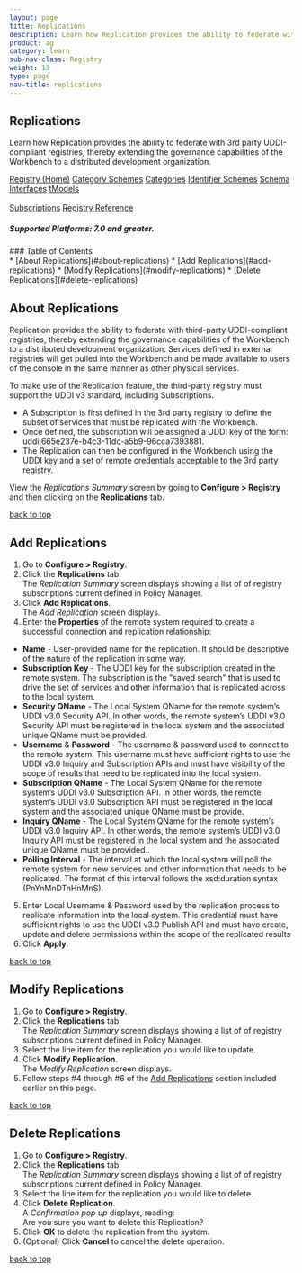 ```yaml
---
layout: page
title: Replications
description: Learn how Replication provides the ability to federate with 3rd party UDDI-compliant registries, thereby extending the governance capabilities of the Workbench to a distributed development organization.
product: ag
category: learn
sub-nav-class: Registry
weight:	13
type: page
nav-title: replications
---
```


## Replications
Learn how Replication provides the ability to federate with 3rd party UDDI-compliant registries, thereby extending the governance capabilities of the Workbench to a distributed development organization.



<a href="../registry/registry_toc.html" class="button secondary">Registry (Home)</a> <a href="../registry/category_schemes.html" class="button secondary">Category Schemes</a> <a href="../registry/categories.html" class="button secondary">Categories</a> <a href="../registry/identifier_schemes.html" class="button secondary">Identifier Schemes</a> <a href="../registry/schema.html" class="button secondary">Schema</a> <a href="../registry/interfaces.html" class="button secondary">Interfaces</a> <a href="../registry/tmodels.html" class="button secondary">tModels</a> <br><br> <a href="../registry/subscriptions.html" class="button secondary">Subscriptions</a> <a href="../registry/registry_reference.html" class="button secondary">Registry Reference</a>
<h5 class="stamp">Supported Platforms: 7.0 and greater.</h5>
### Table of Contents
<div id="toc-marker"></div>
* [About Replications](#about-replications)
* [Add Replications](#add-replications)
* [Modify Replications](#modify-replications)
* [Delete Replications](#delete-replications)


## About Replications

Replication provides the ability to federate with third-party UDDI-compliant registries, thereby extending the governance capabilities of the Workbench to a distributed development organization. Services defined in external registries will get pulled into the Workbench and be made available to users of the console in the same manner as other physical services.To make use of the Replication feature, the third-party registry must support the UDDI v3 standard, including Subscriptions. 

* A Subscription is first defined in the 3rd party registry to define the subset of services that must be replicated with the Workbench. 
* Once defined, the subscription will be assigned a UDDI key of the form: uddi:665e237e-b4c3-11dc-a5b9-96cca7393881. 
* The Replication can then be configured in the Workbench using the UDDI key and a set of remote credentials acceptable to the 3rd party registry.View the *Replications Summary* screen by going to **Configure > Registry** and then clicking on the **Replications** tab.

<a href="#top">back to top</a> 


## Add Replications

1. Go to **Configure > Registry**.
2. Click the **Replications** tab.  
The *Replication Summary* screen displays showing a list of of registry subscriptions current defined in Policy Manager.
3. Click **Add Replications**.  
The *Add Replication* screen displays.
4. Enter the **Properties** of the remote system required to create a successful connection and replication relationship:  
  * **Name** - User-provided name for the replication. It should be descriptive of the nature of the replication in some way.
  * **Subscription Key** - The UDDI key for the subscription created in the remote system. The subscription is the "saved search" that is used to drive the set of services and other information that is replicated across to the local system.
  * **Security QName** - The Local System QName for the remote system’s UDDI v3.0 Security API. In other words, the remote system’s UDDI v3.0 Security API must be registered in the local system and the associated unique QName must be provided.
  * **Username** & **Password** - The username & password used to connect to the remote system. This username must have sufficient rights to use the UDDI v3.0 Inquiry and Subscription APIs and must have visibility of the scope of results that need to be replicated into the local system.
  * **Subscription QName** - The Local System QName for the remote system’s UDDI v3.0 Subscription API. In other words, the remote system’s UDDI v3.0 Subscription API must be registered in the local system and the associated unique QName must be provide.
  * **Inquiry QName** - The Local System QName for the remote system’s UDDI v3.0 Inquiry API. In other words, the remote system’s UDDI v3.0 Inquiry API must be registered in the local system and the associated unique QName must be provided..
  * **Polling Interval** - The interval at which the local system will poll the remote system for new services and other information that needs to be replicated. The format of this interval follows the xsd:duration syntax (PnYnMnDTnHnMnS).
5. Enter Local Username & Password used by the replication process to replicate information into the local system. This credential must have sufficient rights to use the UDDI v3.0 Publish API and must have create, update and delete permissions within the scope of the replicated results 
6. Click **Apply**.

<a href="#top">back to top</a> 

## Modify Replications

1. Go to **Configure > Registry**.
2. Click the **Replications** tab.  
The *Replication Summary* screen displays showing a list of of registry subscriptions current defined in Policy Manager.
3. Select the line item for the replication you would like to update.
4. Click **Modify Replication**.  
The *Modify Replication* screen displays.
5. Follow steps #4 through #6 of the [Add Replications](#add-replications) section included earlier on this page.

<a href="#top">back to top</a> 

## Delete Replications

1. Go to **Configure > Registry**.
2. Click the **Replications** tab.  
The *Replication Summary* screen displays showing a list of of registry subscriptions current defined in Policy Manager.
3. Select the line item for the replication you would like to delete.
4. Click **Delete Replication**.  
A *Confirmation pop up* displays, reading:  
Are you sure you want to delete this Replication?
5. Click **OK** to delete the replication from the system.
6. (Optional) Click **Cancel** to cancel the delete operation.

<a href="#top">back to top</a> 